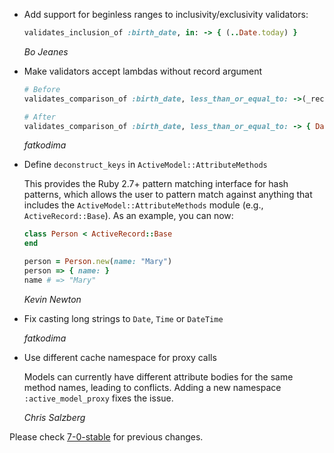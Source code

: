 *   Add support for beginless ranges to inclusivity/exclusivity validators:

    ```ruby
    validates_inclusion_of :birth_date, in: -> { (..Date.today) }
    ```

    *Bo Jeanes*

*   Make validators accept lambdas without record argument

    ```ruby
    # Before
    validates_comparison_of :birth_date, less_than_or_equal_to: ->(_record) { Date.today }

    # After
    validates_comparison_of :birth_date, less_than_or_equal_to: -> { Date.today }
    ```

    *fatkodima*

*   Define `deconstruct_keys` in `ActiveModel::AttributeMethods`

    This provides the Ruby 2.7+ pattern matching interface for hash patterns,
    which allows the user to pattern match against anything that includes the
    `ActiveModel::AttributeMethods` module (e.g., `ActiveRecord::Base`). As an
    example, you can now:

    ```ruby
    class Person < ActiveRecord::Base
    end

    person = Person.new(name: "Mary")
    person => { name: }
    name # => "Mary"
    ```

    *Kevin Newton*

*   Fix casting long strings to `Date`, `Time` or `DateTime`

    *fatkodima*

*   Use different cache namespace for proxy calls

    Models can currently have different attribute bodies for the same method
    names, leading to conflicts. Adding a new namespace `:active_model_proxy`
    fixes the issue.

    *Chris Salzberg*

Please check [7-0-stable](https://github.com/rails/rails/blob/7-0-stable/activemodel/CHANGELOG.md) for previous changes.
